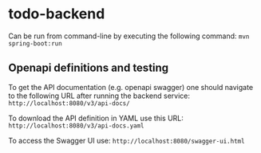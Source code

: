# todo-backend 

Can be run from command-line by executing the following command:
`mvn spring-boot:run`

## Openapi definitions and testing

To get the API documentation (e.g. openapi swagger) one should navigate to the following URL after running the backend service: 
`http://localhost:8080/v3/api-docs/`

To download the API definition in YAML use this URL:
`http://localhost:8080/v3/api-docs.yaml`

To access the Swagger UI use:
`http://localhost:8080/swagger-ui.html`
